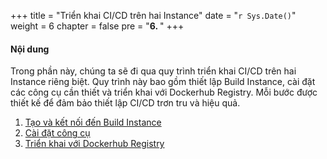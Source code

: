 +++
title = "Triển khai CI/CD trên hai Instance"
date = "`r Sys.Date()`" 
weight = 6
chapter = false
pre = "<b>6. </b>"
+++

#### Nội dung

Trong phần này, chúng ta sẽ đi qua quy trình triển khai CI/CD trên hai Instance riêng biệt. Quy trình này bao gồm thiết lập Build Instance, cài đặt các công cụ cần thiết và triển khai với Dockerhub Registry. Mỗi bước được thiết kế để đảm bảo thiết lập CI/CD trơn tru và hiệu quả.

1. [Tạo và kết nối đến Build Instance](6.1-buildinstance)
2. [Cài đặt công cụ](6.2-installtools)
3. [Triển khai với Dockerhub Registry](6.3-cicddockerhub)
